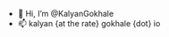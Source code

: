 - 👋 Hi, I’m @KalyanGokhale
- 📫 kalyan {at the rate} gokhale {dot} io

<!---
KalyanGokhale/KalyanGokhale is a ✨ special ✨ repository because its `README.md` (this file) appears on your GitHub profile.
You can click the Preview link to take a look at your changes.
--->

